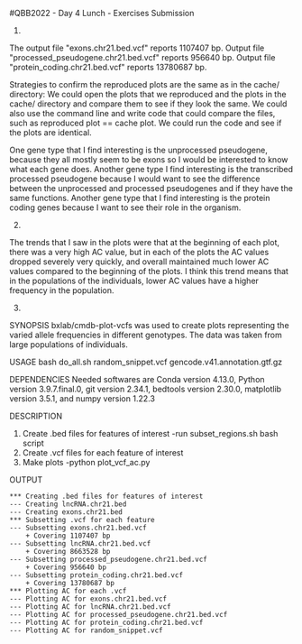 #QBB2022 - Day 4 Lunch - Exercises Submission

1. 
The output file "exons.chr21.bed.vcf" reports 1107407 bp. Output file "processed_pseudogene.chr21.bed.vcf" reports 956640 bp. Output file "protein_coding.chr21.bed.vcf" reports 13780687 bp.

Strategies to confirm the reproduced plots are the same as in the cache/ directory: We could open the plots that we reproduced and the plots in the cache/ directory and compare them to see if they look the same. We could also use the command line and write code that could compare the files, such as reproduced plot == cache plot. We could run the code and see if the plots are identical.

One gene type that I find interesting is the unprocessed pseudogene, because they all mostly seem to be exons so I would be interested to know what each gene does. Another gene type I find interesting is the transcribed processed pseudogene because I would want to see the difference between the unprocessed and processed pseudogenes and if they have the same functions. Another gene type that I find interesting is the protein coding genes because I want to see their role in the organism.

2.
The trends that I saw in the plots were that at the beginning of each plot, there was a very high AC value, but in each of the plots the AC values dropped severely very quickly, and overall maintained much lower AC values compared to the beginning of the plots. I think this trend means that in the populations of the individuals, lower AC values have a higher frequency in the population.

3.
SYNOPSIS
bxlab/cmdb-plot-vcfs was used to create plots representing the varied allele frequencies in different genotypes. The data was taken from large populations of individuals.


USAGE
bash do_all.sh
random_snippet.vcf
gencode.v41.annotation.gtf.gz


DEPENDENCIES
Needed softwares are Conda version 4.13.0, Python version 3.9.7.final.0, git version 2.34.1, bedtools version 2.30.0, matplotlib version 3.5.1, and numpy version 1.22.3


DESCRIPTION
1. Create .bed files for features of interest
-run subset_regions.sh bash script
2. Create .vcf files for each feature of interest
3. Make plots
-python plot_vcf_ac.py

OUTPUT
```
*** Creating .bed files for features of interest
--- Creating lncRNA.chr21.bed
--- Creating exons.chr21.bed
*** Subsetting .vcf for each feature
--- Subsetting exons.chr21.bed.vcf
    + Covering 1107407 bp
--- Subsetting lncRNA.chr21.bed.vcf
    + Covering 8663528 bp
--- Subsetting processed_pseudogene.chr21.bed.vcf
    + Covering 956640 bp
--- Subsetting protein_coding.chr21.bed.vcf
    + Covering 13780687 bp
*** Plotting AC for each .vcf
--- Plotting AC for exons.chr21.bed.vcf
--- Plotting AC for lncRNA.chr21.bed.vcf
--- Plotting AC for processed_pseudogene.chr21.bed.vcf
--- Plotting AC for protein_coding.chr21.bed.vcf
--- Plotting AC for random_snippet.vcf
```
